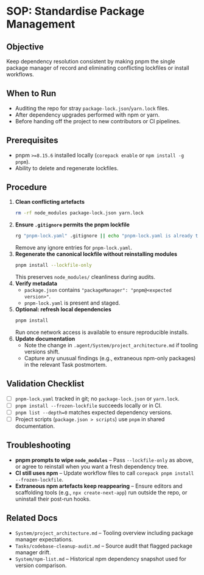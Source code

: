 # SOP: Standardise Package Management

## Objective
Keep dependency resolution consistent by making pnpm the single package manager of record and eliminating conflicting lockfiles or install workflows.

## When to Run
- Auditing the repo for stray `package-lock.json`/`yarn.lock` files.
- After dependency upgrades performed with npm or yarn.
- Before handing off the project to new contributors or CI pipelines.

## Prerequisites
- pnpm `>=8.15.6` installed locally (`corepack enable` or `npm install -g pnpm`).
- Ability to delete and regenerate lockfiles.

## Procedure
1. **Clean conflicting artefacts**
   ```bash
   rm -rf node_modules package-lock.json yarn.lock
   ```
2. **Ensure `.gitignore` permits the pnpm lockfile**
   ```bash
   rg "pnpm-lock.yaml" .gitignore || echo "pnpm-lock.yaml is already tracked"
   ```
   Remove any ignore entries for `pnpm-lock.yaml`.
3. **Regenerate the canonical lockfile without reinstalling modules**
   ```bash
   pnpm install --lockfile-only
   ```
   This preserves `node_modules/` cleanliness during audits.
4. **Verify metadata**
   - `package.json` contains `"packageManager": "pnpm@<expected version>"`.
   - `pnpm-lock.yaml` is present and staged.
5. **Optional: refresh local dependencies**
   ```bash
   pnpm install
   ```
   Run once network access is available to ensure reproducible installs.
6. **Update documentation**
   - Note the change in `.agent/System/project_architecture.md` if tooling versions shift.
   - Capture any unusual findings (e.g., extraneous npm-only packages) in the relevant Task postmortem.

## Validation Checklist
- [ ] `pnpm-lock.yaml` tracked in git; no `package-lock.json` or `yarn.lock`.
- [ ] `pnpm install --frozen-lockfile` succeeds locally or in CI.
- [ ] `pnpm list --depth=0` matches expected dependency versions.
- [ ] Project scripts (`package.json > scripts`) use `pnpm` in shared documentation.

## Troubleshooting
- **pnpm prompts to wipe `node_modules`** – Pass `--lockfile-only` as above, or agree to reinstall when you want a fresh dependency tree.
- **CI still uses npm** – Update workflow files to call `corepack pnpm install --frozen-lockfile`.
- **Extraneous npm artefacts keep reappearing** – Ensure editors and scaffolding tools (e.g., `npx create-next-app`) run outside the repo, or uninstall their post-run hooks.

## Related Docs
- `System/project_architecture.md` – Tooling overview including package manager expectations.
- `Tasks/codebase-cleanup-audit.md` – Source audit that flagged package manager drift.
- `System/npm-list.md` – Historical npm dependency snapshot used for version comparison.
